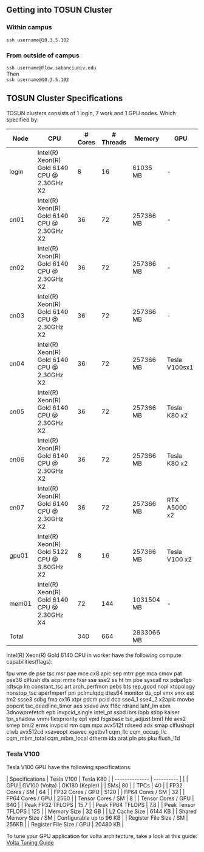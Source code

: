 ## Getting into TOSUN Cluster

### Within campus
`ssh username@10.3.5.102`

### From outside of campus
`ssh username@flow.sabanciuniv.edu`  
Then  
`ssh username@10.3.5.102`

## TOSUN Cluster Specifications
TOSUN clusters consists of 1 login, 7 work and 1 GPU nodes. Which specified by:  

| Node  | CPU                                         | # Cores | # Threads | Memory     | GPU          |
|-------|---------------------------------------------|---------|-----------|------------|--------------|
| login | Intel(R) Xeon(R) Gold 6140 CPU @ 2.30GHz X2 | 8       | 16        |  61035 MB  | -            |
| cn01  | Intel(R) Xeon(R) Gold 6140 CPU @ 2.30GHz X2 | 36      | 72        | 257366 MB  | -            |
| cn02  | Intel(R) Xeon(R) Gold 6140 CPU @ 2.30GHz X2 | 36      | 72        | 257366 MB  | -            |
| cn03  | Intel(R) Xeon(R) Gold 6140 CPU @ 2.30GHz X2 | 36      | 72        | 257366 MB  | -            |
| cn04  | Intel(R) Xeon(R) Gold 6140 CPU @ 2.30GHz X2 | 36      | 72        | 257366 MB  |Tesla V100sx1 |
| cn05  | Intel(R) Xeon(R) Gold 6140 CPU @ 2.30GHz X2 | 36      | 72        | 257366 MB  |Tesla K80 x2  |
| cn06  | Intel(R) Xeon(R) Gold 6140 CPU @ 2.30GHz X2 | 36      | 72        | 257366 MB  |Tesla K80 x2  |
| cn07  | Intel(R) Xeon(R) Gold 6140 CPU @ 2.30GHz X2 | 36      | 72        | 257366 MB  |RTX A5000 x2	|
| gpu01 | Intel(R) Xeon(R) Gold 5122 CPU @ 3.60GHz X2 | 8       | 16        | 257366 MB  |Tesla V100 x2 |
| mem01 | Intel(R) Xeon(R) Gold 6140 CPU @ 2.30GHz X4 | 72      | 144       | 1031504 MB | -            |
| Total |                                             | 340     | 664       | 2833066 MB |              |

  
Intel(R) Xeon(R) Gold 6140 CPU in worker have the following compute capabilities(flags):

fpu vme de pse tsc msr pae mce cx8 apic sep mtrr pge mca cmov pat pse36 clflush dts acpi mmx fxsr sse sse2 ss ht tm pbe syscall nx pdpe1gb rdtscp lm constant_tsc art arch_perfmon pebs bts rep_good nopl xtopology nonstop_tsc aperfmperf pni pclmulqdq dtes64 monitor ds_cpl vmx smx est tm2 ssse3 sdbg fma cx16 xtpr pdcm pcid dca sse4_1 sse4_2 x2apic movbe popcnt tsc_deadline_timer aes xsave avx f16c rdrand lahf_lm abm 3dnowprefetch epb invpcid_single intel_pt ssbd ibrs ibpb stibp kaiser tpr_shadow vnmi flexpriority ept vpid fsgsbase tsc_adjust bmi1 hle avx2 smep bmi2 erms invpcid rtm cqm mpx avx512f rdseed adx smap clflushopt clwb avx512cd xsaveopt xsavec xgetbv1 cqm_llc cqm_occup_llc cqm_mbm_total cqm_mbm_local dtherm ida arat pln pts pku flush_l1d  

### Tesla V100

Tesla V100 GPU have the following specifications:

| Specifications | Tesla V100 | Tesla K80 |
| -------------- | ---------- |           |
| GPU | GV100 (Volta) | GK180 (Kepler) |
| SMs| 80         | 
| TPCs |  40 |
| FP32 Cores / SM | 64 |
| FP32 Cores / GPU | 5120 |
| FP64 Cores / SM | 32 |
| FP64 Cores / GPU | 2560 |
| Tensor Cores / SM | 8 |
| Tensor Cores / GPU | 640 |
| Peak FP32 TFLOPS | 15.7 |
| Peak FP64 TFLOPS | 7.8 |
| Peak Tensor TFLOPS | 125 |
| Memory Size | 32 GB |
| L2 Cache Size | 6144 KB |
| Shared Memory Size / SM | Configurable up to 96 KB |
| Register File Size / SM | 256KB |
| Register File Size / GPU | 20480 KB | 


To tune your GPU application for volta architecture, take a look at this guide: [Volta Tuning Guide](https://docs.nvidia.com/cuda/volta-tuning-guide/index.html)

